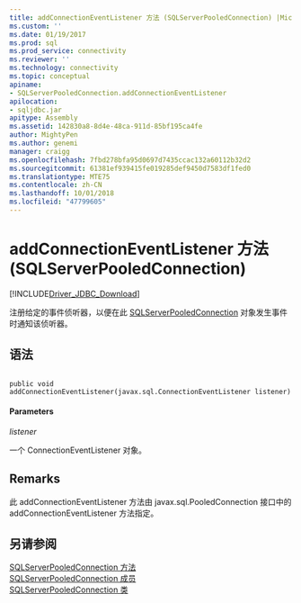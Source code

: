 ```yaml
---
title: addConnectionEventListener 方法 (SQLServerPooledConnection) |Microsoft Docs
ms.custom: ''
ms.date: 01/19/2017
ms.prod: sql
ms.prod_service: connectivity
ms.reviewer: ''
ms.technology: connectivity
ms.topic: conceptual
apiname:
- SQLServerPooledConnection.addConnectionEventListener
apilocation:
- sqljdbc.jar
apitype: Assembly
ms.assetid: 142830a8-8d4e-48ca-911d-85bf195ca4fe
author: MightyPen
ms.author: genemi
manager: craigg
ms.openlocfilehash: 7fbd278bfa95d0697d7435ccac132a60112b32d2
ms.sourcegitcommit: 61381ef939415fe019285def9450d7583df1fed0
ms.translationtype: MTE75
ms.contentlocale: zh-CN
ms.lasthandoff: 10/01/2018
ms.locfileid: "47799605"
---
```

# <a name="addconnectioneventlistener-method-sqlserverpooledconnection"></a>addConnectionEventListener 方法 (SQLServerPooledConnection)
[!INCLUDE[Driver_JDBC_Download](../../../includes/driver_jdbc_download.md)]

  注册给定的事件侦听器，以便在此 [SQLServerPooledConnection](../../../connect/jdbc/reference/sqlserverpooledconnection-class.md) 对象发生事件时通知该侦听器。  
  
## <a name="syntax"></a>语法  
  
```  
  
public void addConnectionEventListener(javax.sql.ConnectionEventListener listener)  
```  
  
#### <a name="parameters"></a>Parameters  
 *listener*  
  
 一个 ConnectionEventListener 对象。  
  
## <a name="remarks"></a>Remarks  
 此 addConnectionEventListener 方法由 javax.sql.PooledConnection 接口中的 addConnectionEventListener 方法指定。  
  
## <a name="see-also"></a>另请参阅  
 [SQLServerPooledConnection 方法](../../../connect/jdbc/reference/sqlserverpooledconnection-methods.md)   
 [SQLServerPooledConnection 成员](../../../connect/jdbc/reference/sqlserverpooledconnection-members.md)   
 [SQLServerPooledConnection 类](../../../connect/jdbc/reference/sqlserverpooledconnection-class.md)  
  
  
